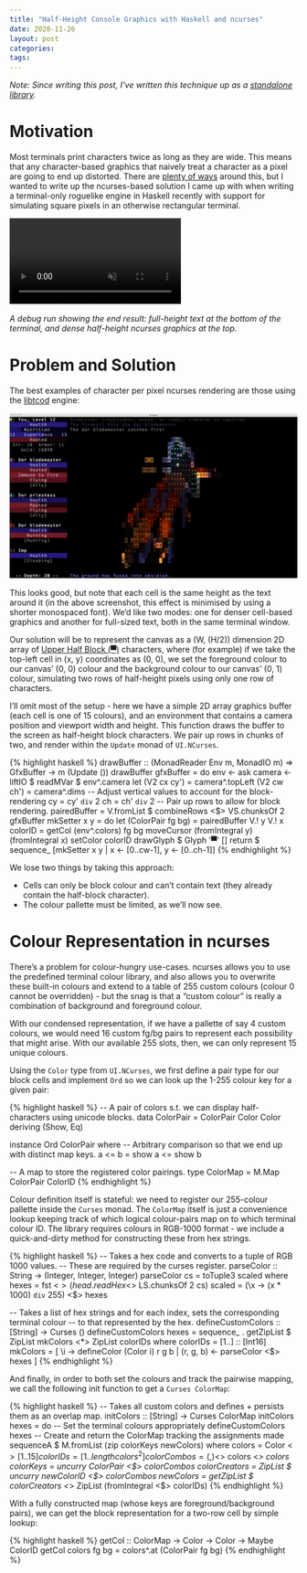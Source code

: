 ```yaml
---
title: "Half-Height Console Graphics with Haskell and ncurses"
date: 2020-11-26
layout: post
categories: 
tags: 
---
```

*Note: Since writing this post, I&rsquo;ve written this technique up as a [standalone library](<https://github.com/harryaskham/halfheight>).*


# Motivation

Most terminals print characters twice as long as they are wide. This means that any character-based graphics that naively treat a character as a pixel are going to end up distorted. There are [plenty of ways](<https://en.wikipedia.org/wiki/ANSI_art>) around this, but I wanted to write up the ncurses-based solution I came up with when writing a terminal-only roguelike engine in Haskell recently with support for simulating square pixels in an otherwise rectangular terminal.

<video muted controls="controls">
  <source type="video/mp4" src="/video/rouge-example.mp4"></source>
</video>

*A debug run showing the end result: full-height text at the bottom of the terminal, and dense half-height ncurses graphics at the top.*


# Problem and Solution

The best examples of character per pixel ncurses rendering are those using the [libtcod](<https://libtcod.readthedocs.io/en/latest/>) engine:

![img](/img/libtcod.png)

This looks good, but note that each cell is the same height as the text around it (in the above screenshot, this effect is minimised by using a shorter monospaced font). We&rsquo;d like two modes: one for denser cell-based graphics and another for full-sized text, both in the same terminal window.

Our solution will be to represent the canvas as a (W, (H/2)) dimension 2D array of [Upper Half Block (▀)](<https://www.compart.com/en/unicode/U+2580>) characters, where (for example) if we take the top-left cell in (x, y) coordinates as (0, 0), we set the foreground colour to our canvas&rsquo; (0, 0) colour and the background colour to our canvas&rsquo; (0, 1) colour, simulating two rows of half-height pixels using only one row of characters.

I&rsquo;ll omit most of the setup - here we have a simple 2D array graphics buffer (each cell is one of 15 colours), and an environment that contains a camera position and viewport width and height. This function draws the buffer to the screen as half-height block characters. We pair up rows in chunks of two, and render within the `Update` monad of `UI.NCurses`.

{% highlight haskell %}
drawBuffer :: (MonadReader Env m, MonadIO m) => GfxBuffer -> m (Update ())
drawBuffer gfxBuffer = do
  env <- ask
  camera <- liftIO $ readMVar $ env^.camera
  let (V2 cx cy') = camera^.topLeft
      (V2 cw ch') = camera^.dims
      -- Adjust vertical values to account for the block-rendering
      cy = cy' `div` 2
      ch = ch' `div` 2
      -- Pair up rows to allow for block rendering.
      pairedBuffer = V.fromList $ combineRows <$> VS.chunksOf 2 gfxBuffer
      mkSetter x y = do
        let (ColorPair fg bg) = pairedBuffer V.! y V.! x
            colorID = getCol (env^.colors) fg bg
        moveCursor (fromIntegral y) (fromIntegral x)
        setColor colorID
        drawGlyph $ Glyph '▀' []
  return $ sequence_ [mkSetter x y | x <- [0..cw-1], y <- [0..ch-1]]
{% endhighlight %}

We lose two things by taking this approach:

-   Cells can only be block colour and can&rsquo;t contain text (they already contain the half-block character).
-   The colour pallette must be limited, as we&rsquo;ll now see.


# Colour Representation in ncurses

There&rsquo;s a problem for colour-hungry use-cases. ncurses allows you to use the predefined terminal colour library, and also allows you to overwrite these built-in colours and extend to a table of 255 custom colours (colour 0 cannot be overridden) - but the snag is that a &ldquo;custom colour&rdquo; is really a combination of background and foreground colour.

With our condensed representation, if we have a pallette of say 4 custom colours, we would need 16 custom fg/bg pairs to represent each possibility that might arise. With our available 255 slots, then, we can only represent 15 unique colours.

Using the `Color` type from `UI.NCurses`, we first define a pair type for our block cells and implement `Ord` so we can look up the 1-255 colour key for a given pair:

{% highlight haskell %}
-- A pair of colors s.t. we can display half-characters using unicode blocks.
data ColorPair = ColorPair Color Color deriving (Show, Eq)

instance Ord ColorPair where
  -- Arbitrary comparison so that we end up with distinct map keys.
  a <= b = show a <= show b

-- A map to store the registered color pairings.
type ColorMap = M.Map ColorPair ColorID
{% endhighlight %}

Colour definition itself is stateful: we need to register our 255-colour pallette inside the `Curses` monad. The `ColorMap` itself is just a convenience lookup keeping track of which logical colour-pairs map on to which terminal colour ID. The library requires colours in RGB-1000 format - we include a quick-and-dirty method for constructing these from hex strings.

{% highlight haskell %}
-- Takes a hex code and converts to a tuple of RGB 1000 values.
-- These are required by the curses register.
parseColor :: String -> (Integer, Integer, Integer)
parseColor cs = toTuple3 scaled
  where
    hexes = fst <$> (head . readHex <$> LS.chunksOf 2 cs)
    scaled = (\x -> (x * 1000) `div` 255) <$> hexes
    
-- Takes a list of hex strings and for each index, sets the corresponding terminal colour
-- to that represented by the hex.
defineCustomColors :: [String] -> Curses ()
defineCustomColors hexes = sequence_ . getZipList $ ZipList mkColors <*> ZipList colorIDs
  where
    colorIDs = [1..] :: [Int16]
    mkColors = [ \i -> defineColor (Color i) r g b
               | (r, g, b) <- parseColor <$> hexes
               ]
{% endhighlight %}

And finally, in order to both set the colours and track the pairwise mapping, we call the following init function to get a `Curses ColorMap`:

{% highlight haskell %}
-- Takes all custom colors and defines + persists them as an overlap map.
initColors :: [String] -> Curses ColorMap
initColors hexes = do
  -- Set the terminal colours appropriately
  defineCustomColors hexes
  -- Create and return the ColorMap tracking the assignments made
  sequenceA $ M.fromList (zip colorKeys newColors)
  where
    colors = Color <$> [1..15]
    colorIDs = [1..length colors ^ 2]
    colorCombos = (,) <$> colors <*> colors
    colorKeys = uncurry ColorPair <$> colorCombos
    colorCreators = ZipList $ uncurry newColorID <$> colorCombos
    newColors = getZipList $ colorCreators <*> ZipList (fromIntegral <$> colorIDs)
{% endhighlight %}

With a fully constructed map (whose keys are foreground/background pairs), we can get the block representation for a two-row cell by simple lookup:

{% highlight haskell %}
getCol :: ColorMap -> Color -> Color -> Maybe ColorID
getCol colors fg bg = colors^.at (ColorPair fg bg)
{% endhighlight %}
